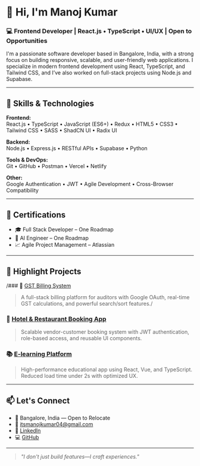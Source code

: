 # 👋 Hi, I'm Manoj Kumar

### 💻 Frontend Developer | React.js • TypeScript • UI/UX | Open to Opportunities

I'm a passionate software developer based in Bangalore, India, with a strong focus on building responsive, scalable, and user-friendly web applications. I specialize in modern frontend development using React, TypeScript, and Tailwind CSS, and I’ve also worked on full-stack projects using Node.js and Supabase.

---

## 🚀 Skills & Technologies

**Frontend:**  
React.js • TypeScript • JavaScript (ES6+) • Redux • HTML5 • CSS3 • Tailwind CSS • SASS • ShadCN UI • Radix UI

**Backend:**  
Node.js • Express.js • RESTful APIs • Supabase • Python

**Tools & DevOps:**  
Git • GitHub • Postman • Vercel • Netlify

**Other:**  
Google Authentication • JWT • Agile Development • Cross-Browser Compatibility

---

## 🧠 Certifications

- 🎓 Full Stack Developer – One Roadmap
- 🤖 AI Engineer – One Roadmap
- 📈 Agile Project Management – Atlassian

---

## 📌 Highlight Projects

/### 🧾 [GST Billing System](https://github.com/itsmanojkumar/gst-billing-system)
> A full-stack billing platform for auditors with Google OAuth, real-time GST calculations, and powerful search/sort features./

### 🏨 [Hotel & Restaurant Booking App](https://hotels-searchapp.netlify.app/)
> Scalable vendor-customer booking system with JWT authentication, role-based access, and reusable UI components.

### 📚 [E-learning Platform](https://github.com/itsmanojkumar/e-learning-platform)
> High-performance educational app using React, Vue, and TypeScript. Reduced load time under 2s with optimized UX.

---

## 📫 Let's Connect

- 📍 Bangalore, India — Open to Relocate
- 📧 [itsmanojkumar04@gmail.com](mailto:itsmanojkumar04@gmail.com)
- 🔗 [LinkedIn](www.linkedin.com/in/manoj-kumar-software-developer) 
- 💻 [GitHub](https://github.com/itsmanojkumar)

---

> *"I don't just build features—I craft experiences."*

